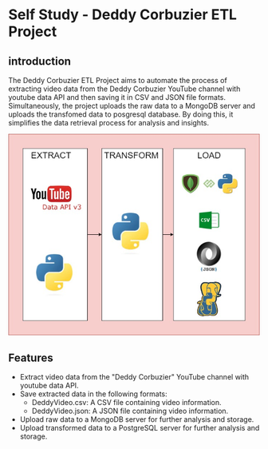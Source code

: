 # Self Study - Deddy Corbuzier ETL Project

## introduction
The Deddy Corbuzier ETL Project aims to automate the process of extracting video data from the Deddy Corbuzier YouTube channel with youtube data API and then saving it in CSV and JSON file formats. Simultaneously, the project uploads the raw data to a MongoDB server and uploads the transfomed data to posgresql database. By doing this, it simplifies the data retrieval process for analysis and insights.

![Diagram](./diagram.jpg)

## Features
- Extract video data from the "Deddy Corbuzier" YouTube channel with youtube data API.
- Save extracted data in the following formats:
    - DeddyVideo.csv: A CSV file containing video information.
    - DeddyVideo.json: A JSON file containing video information.
- Upload raw data to a MongoDB server for further analysis and storage.
- Upload transformed data to a PostgreSQL server for further analysis and storage.
